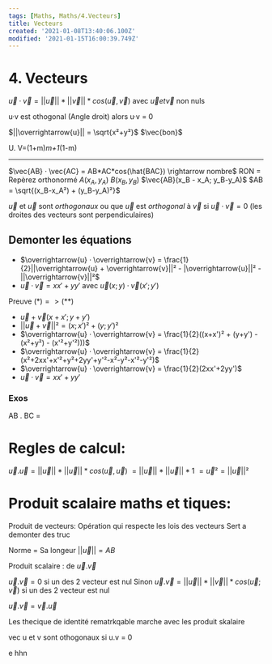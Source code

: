 ```yaml
---
tags: [Maths, Maths/4.Vecteurs]
title: Vecteurs
created: '2021-01-08T13:40:06.100Z'
modified: '2021-01-15T16:00:39.749Z'
---
```


# 4. Vecteurs

$\overrightarrow{u} · \overrightarrow{v} = ||\overrightarrow{u}|| * ||\overrightarrow{v}|| * cos(\overrightarrow{u}, \overrightarrow{v})$ avec $\overrightarrow{u} et \overrightarrow{v}$ non nuls

u·v est othogonal (Angle droit) alors u·v = 0

$||\overrightarrow{u}|| = \sqrt{x²+y²}$
$\vec{bon}$

U. V=(1+m)*m+1*(1-m)

---

$\vec{AB} · \vec{AC} = AB*AC*cos(\hat{BAC}) \rightarrow nombre$
RON = Repèrez orthonormé 
$A(x_A, y_A)$
$B(x_B, y_B)$ 
$\vec{AB}(x_B - x_A; y_B-y_A)$
$AB = \sqrt{(x_B-x_A²) + (y_B-y_A)²}$

$\vec{u}$ et $\vec{u}$ sont $orthogonaux$ ou que $\vec{u}$ est $orthogonal$ à $\vec{v}$ si $\overrightarrow{u} · \overrightarrow{v} = 0$ (les droites des vecteurs sont perpendiculaires)

## Demonter les équations

- $\overrightarrow{u} · \overrightarrow{v} = \frac{1}{2}||\overrightarrow{u} + \overrightarrow{v}||² - |\overrightarrow{u}||² - ||\overrightarrow{v}||²$
- $\overrightarrow{u} · \overrightarrow{v} = xx'+yy'$ avec $\overrightarrow{u}(x; y) · \overrightarrow{v}(x'; y')$

Preuve $(*)=> (**)$
  - $\vec{u}+\vec{v}(x+x'; y+y')$ 
  - $||\overrightarrow{u} + \overrightarrow{v}||² = (x; x')² + (y; y')²$
  -  $\overrightarrow{u} · \overrightarrow{v} = \frac{1}{2}((x+x')² + (y+y') - (x²+y²) - (x'²+y'²)))$
  -  $\overrightarrow{u} · \overrightarrow{v} = \frac{1}{2}(x²+2xx'+x'²+y²+2yy'+y'²-x²-y²-x'²-y'²)$
  -  $\overrightarrow{u} · \overrightarrow{v} = \frac{1}{2}(2xx'+2yy')$
  -  $\overrightarrow{u} · \overrightarrow{v} = xx'+yy'$


### Exos

AB . BC = 




# Regles de calcul:

$\vec{u} . \vec{u} = ||\vec u|| * ||\vec u|| * cos(\vec u , \vec u)$
$= ||\vec u||* ||\vec u || * 1$
$= \vec{u}² = ||\vec u||²$


# Produit scalaire maths et tiques:

Produit de vecteurs: Opération qui respecte les lois des vecteurs
Sert a demonter des truc

Norme = Sa longeur $||\vec{u}|| = AB$

Produit scalaire : de $\vec{u} . \vec{v}$ 

$\vec{u} . \vec{v} = 0$ si un des 2 vecteur est nul
Sinon $\vec{u} . \vec{v} = ||\vec{u}|| * ||\vec{v}|| * cos(\vec u; \vec v)$ si un des 2 vecteur est nul

$\vec{u} . \vec{v} = \vec{v} . \vec{u}$

Les thecique de identité rematrkqable marche avec les produit skalaire

vec u et v sont othogonaux si u.v = 0











 e hhn












